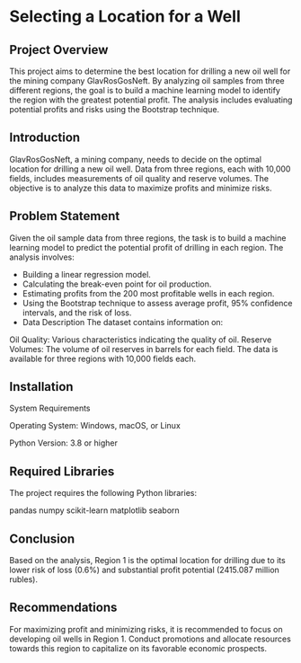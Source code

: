 # Selecting a Location for a Well #
## Project Overview
This project aims to determine the best location for drilling a new oil well for the mining company GlavRosGosNeft. By analyzing oil samples from three different regions, the goal is to build a machine learning model to identify the region with the greatest potential profit. The analysis includes evaluating potential profits and risks using the Bootstrap technique.

## Introduction
GlavRosGosNeft, a mining company, needs to decide on the optimal location for drilling a new oil well. Data from three regions, each with 10,000 fields, includes measurements of oil quality and reserve volumes. The objective is to analyze this data to maximize profits and minimize risks.

## Problem Statement
Given the oil sample data from three regions, the task is to build a machine learning model to predict the potential profit of drilling in each region. The analysis involves:

* Building a linear regression model.
* Calculating the break-even point for oil production.
* Estimating profits from the 200 most profitable wells in each region.
* Using the Bootstrap technique to assess average profit, 95% confidence intervals, and the risk of loss.
* Data Description
The dataset contains information on:

Oil Quality: Various characteristics indicating the quality of oil.
Reserve Volumes: The volume of oil reserves in barrels for each field.
The data is available for three regions with 10,000 fields each.

## Installation
System Requirements

Operating System: Windows, macOS, or Linux

Python Version: 3.8 or higher
## Required Libraries
The project requires the following Python libraries:

pandas
numpy
scikit-learn
matplotlib
seaborn

## Conclusion
Based on the analysis, Region 1 is the optimal location for drilling due to its lower risk of loss (0.6%) and substantial profit potential (2415.087 million rubles).

## Recommendations
For maximizing profit and minimizing risks, it is recommended to focus on developing oil wells in Region 1. Conduct promotions and allocate resources towards this region to capitalize on its favorable economic prospects.
